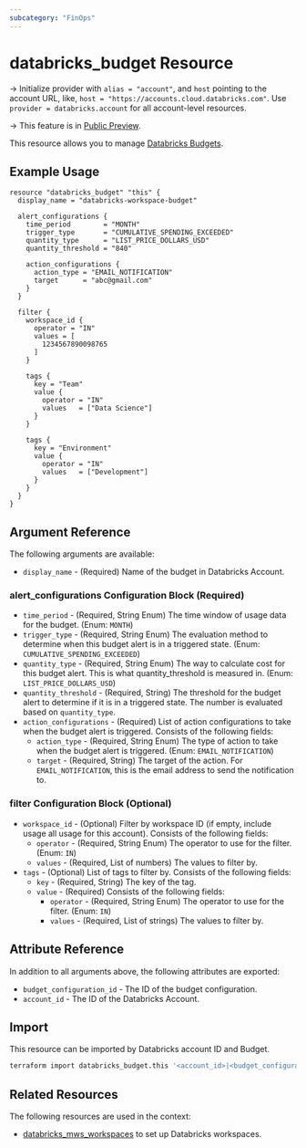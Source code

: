 ```yaml
---
subcategory: "FinOps"
---
```

# databricks_budget Resource

-> Initialize provider with `alias = "account"`, and `host` pointing to the account URL, like, `host = "https://accounts.cloud.databricks.com"`. Use `provider = databricks.account` for all account-level resources.

-> This feature is in [Public Preview](https://docs.databricks.com/release-notes/release-types.html).

This resource allows you to manage [Databricks Budgets](https://docs.databricks.com/en/admin/account-settings/budgets.html).

## Example Usage

```hcl
resource "databricks_budget" "this" {
  display_name = "databricks-workspace-budget"

  alert_configurations {
    time_period        = "MONTH"
    trigger_type       = "CUMULATIVE_SPENDING_EXCEEDED"
    quantity_type      = "LIST_PRICE_DOLLARS_USD"
    quantity_threshold = "840"

    action_configurations {
      action_type = "EMAIL_NOTIFICATION"
      target      = "abc@gmail.com"
    }
  }

  filter {
    workspace_id {
      operator = "IN"
      values = [
        1234567890098765
      ]
    }

    tags {
      key = "Team"
      value {
        operator = "IN"
        values   = ["Data Science"]
      }
    }

    tags {
      key = "Environment"
      value {
        operator = "IN"
        values   = ["Development"]
      }
    }
  }
}
```

## Argument Reference

The following arguments are available:

* `display_name` - (Required) Name of the budget in Databricks Account.

### alert_configurations Configuration Block (Required)

* `time_period` - (Required, String Enum) The time window of usage data for the budget. (Enum: `MONTH`)
* `trigger_type` - (Required, String Enum) The evaluation method to determine when this budget alert is in a triggered state. (Enum: `CUMULATIVE_SPENDING_EXCEEDED`)
* `quantity_type` - (Required, String Enum) The way to calculate cost for this budget alert. This is what quantity_threshold is measured in. (Enum: `LIST_PRICE_DOLLARS_USD`)
* `quantity_threshold` - (Required, String) The threshold for the budget alert to determine if it is in a triggered state. The number is evaluated based on `quantity_type`.
* `action_configurations` - (Required) List of action configurations to take when the budget alert is triggered. Consists of the following fields:
  * `action_type` - (Required, String Enum) The type of action to take when the budget alert is triggered. (Enum: `EMAIL_NOTIFICATION`)
  * `target` - (Required, String) The target of the action. For `EMAIL_NOTIFICATION`, this is the email address to send the notification to.

### filter Configuration Block (Optional)

* `workspace_id` - (Optional) Filter by workspace ID (if empty, include usage all usage for this account). Consists of the following fields:
  * `operator` - (Required, String Enum) The operator to use for the filter. (Enum: `IN`)
  * `values` - (Required, List of numbers) The values to filter by.
* `tags` - (Optional) List of tags to filter by. Consists of the following fields:
  * `key` - (Required, String) The key of the tag.
  * `value` - (Required) Consists of the following fields:
    * `operator` - (Required, String Enum) The operator to use for the filter. (Enum: `IN`)
    * `values` - (Required, List of strings) The values to filter by.

## Attribute Reference

In addition to all arguments above, the following attributes are exported:

* `budget_configuration_id` - The ID of the budget configuration.
* `account_id` - The ID of the Databricks Account.

## Import

This resource can be imported by Databricks account ID and Budget.

```sh
terraform import databricks_budget.this '<account_id>|<budget_configuration_id>'
```

## Related Resources

The following resources are used in the context:

* [databricks_mws_workspaces](mws_workspaces.md) to set up Databricks workspaces.
